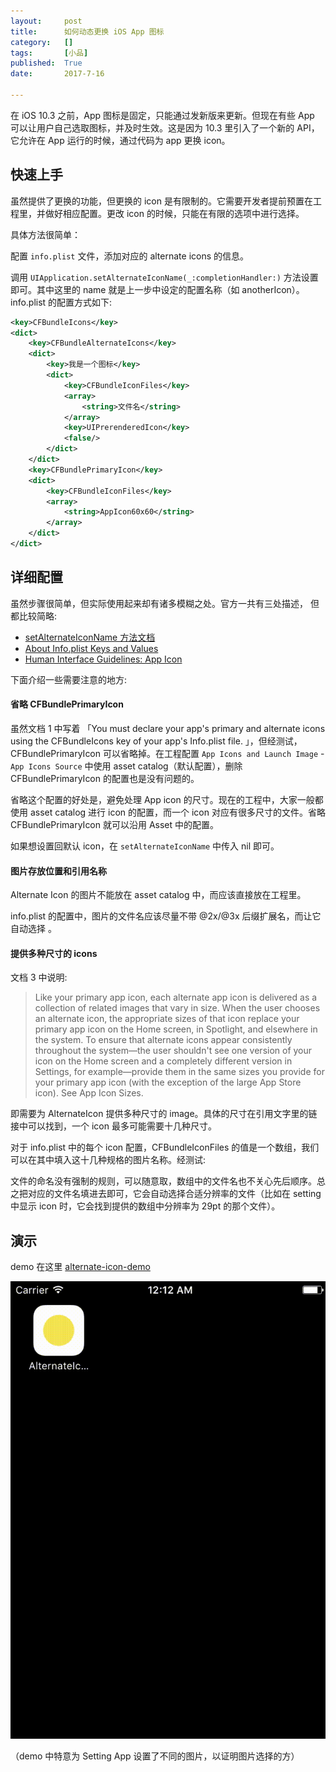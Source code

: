 ```yaml
---
layout:     post
title:      如何动态更换 iOS App 图标
category:   []
tags:       [小品]
published:  True
date:       2017-7-16

---
```


在 iOS 10.3 之前，App 图标是固定，只能通过发新版来更新。但现在有些 App 可以让用户自己选取图标，并及时生效。这是因为 10.3 里引入了一个新的 API，它允许在 App 运行的时候，通过代码为 app 更换 icon。


## 快速上手

虽然提供了更换的功能，但更换的 icon 是有限制的。它需要开发者提前预置在工程里，并做好相应配置。更改 icon 的时候，只能在有限的选项中进行选择。

具体方法很简单：

配置 `info.plist` 文件，添加对应的 alternate icons 的信息。

调用 `UIApplication.setAlternateIconName(_:completionHandler:)` 方法设置即可。其中这里的 name 就是上一步中设定的配置名称（如 anotherIcon）。
info.plist 的配置方式如下:

```xml
<key>CFBundleIcons</key>
<dict>
	<key>CFBundleAlternateIcons</key>
	<dict>
		<key>我是一个图标</key>
		<dict>
			<key>CFBundleIconFiles</key>
			<array>
				<string>文件名</string>
			</array>
			<key>UIPrerenderedIcon</key>
			<false/>
		</dict>
	</dict>
	<key>CFBundlePrimaryIcon</key>
	<dict>
		<key>CFBundleIconFiles</key>
		<array>
			<string>AppIcon60x60</string>
		</array>
	</dict>
</dict>
```

## 详细配置

虽然步骤很简单，但实际使用起来却有诸多模糊之处。官方一共有三处描述， 但都比较简略:

- [setAlternateIconName 方法文档](https://developer.apple.com/documentation/uikit/uiapplication/2806818-setalternateiconname)
- [About Info.plist Keys and Values](https://developer.apple.com/library/content/documentation/General/Reference/InfoPlistKeyReference/Introduction/Introduction.html#//apple_ref/doc/uid/TP40009247)
- [Human Interface Guidelines: App Icon](https://developer.apple.com/ios/human-interface-guidelines/graphics/app-icon/)

下面介绍一些需要注意的地方:

#### 省略 CFBundlePrimaryIcon

虽然文档 1 中写着 「You must declare your app's primary and alternate icons using the CFBundleIcons key of your app's Info.plist file. 」，但经测试，CFBundlePrimaryIcon 可以省略掉。在工程配置 `App Icons and Launch Image` - `App Icons Source` 中使用 asset catalog（默认配置），删除 CFBundlePrimaryIcon 的配置也是没有问题的。

省略这个配置的好处是，避免处理 App icon 的尺寸。现在的工程中，大家一般都使用 asset catalog 进行 icon 的配置，而一个 icon 对应有很多尺寸的文件。省略 CFBundlePrimaryIcon 就可以沿用 Asset 中的配置。

如果想设置回默认 icon，在 `setAlternateIconName` 中传入 nil 即可。

#### 图片存放位置和引用名称

Alternate Icon 的图片不能放在 asset catalog 中，而应该直接放在工程里。

info.plist 的配置中，图片的文件名应该尽量不带 @2x/@3x 后缀扩展名，而让它自动选择 。



#### 提供多种尺寸的 icons

文档 3 中说明:

>Like your primary app icon, each alternate app icon is delivered as a collection of related images that vary in size. When the user chooses an alternate icon, the appropriate sizes of that icon replace your primary app icon on the Home screen, in Spotlight, and elsewhere in the system. To ensure that alternate icons appear consistently throughout the system—the user shouldn't see one version of your icon on the Home screen and a completely different version in Settings, for example—provide them in the same sizes you provide for your primary app icon (with the exception of the large App Store icon). See App Icon Sizes.


即需要为 AlternateIcon 提供多种尺寸的 image。具体的尺寸在引用文字里的链接中可以找到，一个 icon 最多可能需要十几种尺寸。

对于 info.plist 中的每个 icon 配置，CFBundleIconFiles 的值是一个数组，我们可以在其中填入这十几种规格的图片名称。经测试:

文件的命名没有强制的规则，可以随意取，数组中的文件名也不关心先后顺序。总之把对应的文件名填进去即可，它会自动选择合适分辨率的文件（比如在 setting 中显示 icon 时，它会找到提供的数组中分辨率为 29pt 的那个文件）。


## 演示

demo 在这里 [alternate-icon-demo](https://github.com/leavez/alternate-icon-demo)

![animation](/images/2017-7-16-change_icon/animation.gif)

（demo 中特意为 Setting App 设置了不同的图片，以证明图片选择的方）